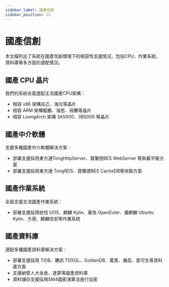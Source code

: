 ```yaml
---
sidebar_label: 國產信創
sidebar_position: 12
---
```


# 國產信創

本文檔列出了系統在國產信創環境下的相容性支援情況，包括CPU、作業系統、資料庫等多方面的適配情況。

## 國產 CPU 晶片

我們的系統全面適配主流國產CPU架構：

- 相容 x86 架構兆芯、海光等晶片
- 相容 ARM 架構鯤鵬、海思、飛騰等晶片
- 相容 LoongArch 架構 3A5000、3B5000 等晶片

## 國產中介軟體

支援多種國產中介軟體解決方案：

- 部署支援採用東方通TongHttpServer、寶蘭德BES WebServer 等負載平衡方案
- 部署支援採用東方通 TongRDS、寶蘭德BES CacheDB等快取方案

<!-- ## 國產瀏覽器

前端介面相容主流國密瀏覽器：

- 相容 360 安全瀏覽器、奇安信可信瀏覽器等國密瀏覽器 -->

## 國產作業系統

全面支援主流國產作業系統：

- 部署支援採用統信 UOS、麒麟 Kylin、華為 OpenEuler、優麒麟 Ubuntu Kylin、方德、麒麟信安等作業系統

## 國產資料庫

適配多種國產資料庫解決方案：

- 部署支援採用 TiDB、騰訊 TDSQL、GoldenDB、萬里、瀚高、愛可生等資料庫方案
- 支援納管人大金倉、達夢等國產資料庫
- 資料儲存支援採用SM4國密演算法進行加密

<!-- ## 國產認證、加密卡

提供安全可靠的國密方案：

- 支援寧盾等國密加密認證方案
- 一體機支援配置 PCIE 加密卡 -->